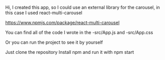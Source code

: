 Hi, I created this app, so I could use an external library for the carousel,
in this case I used react-multi-carousel

https://www.npmjs.com/package/react-multi-carousel

You can find all of the code I wrote in the 
-src/App.js 
and 
-src/App.css

Or you can run the project to see it by yourself

Just clone the repository
Install npm
and run it with npm start
